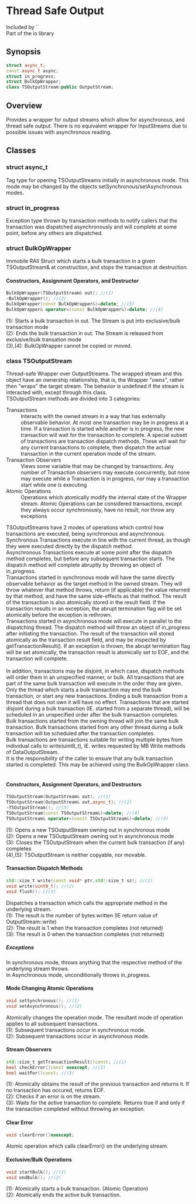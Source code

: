 <h1>Thread Safe Output</h1>
Included by `<lclib-cxx/ThreadSafeIO.hpp>`<br/>
Part of the io library

<h2>Synopsis</h2>

```cpp
struct async_t;
const async_t async;
struct in_progress;
struct BulkOpWrapper;
class TSOutputStream:public OutputStream;
```

<h2>Overview</h2>

Provides a wrapper for output streams which allow for asynchronous, and thread safe output. There is no equivalent wrapper for InputStreams due to possible issues with asynchronous reading. <br/>


<h2>Classes</h2>

<h3>struct async_t</h3>
Tag type for opening TSOutputStreams initially in asynchronous mode. 
This mode may be changed by the objects setSynchronous/setAsynchronous modes.

<h3>struct in_progress</h3>
Exception type thrown by transaction methods to notify callers that the transaction was dispatched asynchronously and will complete at some point, before any others are dispatched.<br/>

<h3>struct BulkOpWrapper</h3>
Immobile RAII Struct which starts a bulk transaction in a given TSOutputStream& at construction, and stops the transaction at destruction.<br/>

<h4>Constructors, Assignment Operators, and Destructor</h4>

```cpp
BulkOpWrapper(TSOutputStream& out); //(1)
~BulkOpWrapper(); //(2)
BulkOpWrapper(const BulkOpWrapper&)=delete; //(3)
BulkOpWrapper& operator=(const BulkOpWrapper&)=delete; //(4)
```

(1): Starts a bulk transaction in out. The Stream is put into exclusive/bulk transaction mode<br/>
(2): Ends the bulk transaction in out. The Stream is released from exclusive/bulk transation mode<br/>
(3),(4): BulkOpWrapper cannot be copied or moved.<br/>

<h3>class TSOutputStream</h3>

Thread-safe Wrapper over OutputStreams. 
The wrapped stream and this object have an ownership relationship, that is, the Wrapper "owns", rather then "wraps" the target stream. 
The behavior is undefined if the stream is interacted with, except through this class. <br/>
TSOutputStream methods are divided into 3 categories:
<dl>
<dt>Transactions</dt>
<dd>Interacts with the owned stream in a way that has externally observable behavior. 
At most one transaction may be in progress at a time. If a transaction is started while another is in progress, the new transaction will wait for the transaction to complete. 
A special subset of transactions are transaction dispatch methods. These will wait for any current transactions to complete, then dispatch the actual transaction in the current operation mode of the stream.</dd>
<dt>Transaction Observers</dt>
<dd>Views some variable that may be changed by transactions. Any number of Transaction observers may execute concurrently, but none may execute while a Transaction is in progress, nor may a transaction start while one is executing</dd>
<dt>Atomic Operations</dt>
<dd>Operations which atomically modify the internal state of the Wrapper stream. Atomic Operations can be considered transactions, except they always occur synchronously, have no result, nor throw any exceptions</dd>
</dl>

TSOutputStreams have 2 modes of operations which control how transactions are executed, being synchronous and asynchronous. <br/>
Synchronous Transactions execute in line with the current thread, as though they were executed directly by the dispatch method. <br/>
Asynchronous Transactions execute at some point after the dispatch method completes, but before any subsequent transaction starts. The dispatch method will complete abruptly by throwing an object of in_progress. <br/>
Transactions started in synchronous mode will have the same directly observable behavior as the target method in the owned stream. 
They will throw whatever that method throws, return (if applicable) the value returned by that method, and have the same side-effects as that method. 
The result of the transaction is also atomically stored in the result field. If  the transaction results in an exception, the abrupt termination flag will be set atomically before the exception is rethrown. <br/>
Transactions started in asynchronous mode will execute in parallel to the dispatching thread. 
The dispatch method will throw an object of in_progress after initiating the transaction. 
The result of the transaction will stored atomically as the transaction result field, and may be inspected by getTransactionResult(). 
If an exception is thrown, the  abrupt termination flag will be set atomically, the transaction result is atomically set to EOF, and the transaction will complete.<br/><br/>
In addition, transactions may be disjoint, in which case, dispatch methods will order them in an unspecified manner, or bulk. 
All transactions that are part of the same bulk transaction will execute in the order they are given. 
Only the thread which starts a bulk transaction may end the bulk transaction, or start any new transactions. 
Ending a bulk transaction from a thread that does not own it will have no effect. 
Transactions that are started disjoint during a bulk transaction (IE. started from a separate thread), will be scheduled in an unspecified order after the bulk transaction completes. <br/>
Bulk transactions started from the owning thread will join the same bulk transaction. Bulk transactions started from any other thread during a bulk transaction will be scheduled after the transaction completes. <br/>
Bulk transactions are transactions suitable for writing multiple bytes from individual calls to write(uint8_t), IE. writes requested by MB Write methods of DataOutputStream. <br/>
It is the responsibility of the caller to ensure that any bulk transaction started is completed. This may be achieved using the BulkOpWrapper class.<br/><br/>

<h4>Constructors, Assignment Operators, and Destructors</h4>

```cpp
TSOutputStream(OutputStream& out); //(1)
TSOutputStream(OutputStream& out,async_t); //(2)
~TSOutputStream(); //(3)
TSOutputStream(const TSOutputStream&)=delete; //(4)
TSOutputStream& operator=(const TSOutputStream&)=delete; //(5)
```

(1): Opens a new TSOutputStream owning out in synchronous mode<br/>
(2): Opens a new TSOutputStream owning out in asynchronous mode<br/>
(3): Closes the TSOutputStream when the current bulk transaction (if any) completes<br/>
(4),(5): TSOutputStream is neither copyable, nor movable.<br/>

<h4>Transaction Dispatch Methods</h4>

```cpp
std::size_t write(const void* ptr,std::size_t sz); //(1)
void write(uint8_t); //(2)
void flush(); //(3)
```

Dispatches a transaction which calls the appropriate method in the underlying stream.<br/> 
(1): The result is the number of bytes written (IE return value of OutputStream::write)<br/>
(2): The result is 1 when the transaction completes (not returned)<br/>
(3): The result is 0 when the transaction completes (not returned)<br/>

<h5>Exceptions</h5>
In synchronous mode, throws anything that the respective method of the underlying stream throws.<br/>
In Asynchronous mode, unconditionally throws in_progress.

<h4>Mode Changing Atomic Operations</h4>

```cpp
void setSynchronous(); //(1)
void setAsynchronous(); //(2)
```
Atomically changes the operation mode. The resultant mode of operation applies to all subsequent transactions. <br/>
(1): Subsequent transactions occur in synchronous mode. <br/>
(2): Subsequent transactions occur in asynchronous mode.<br/>

<h4>Stream Observers</h4>

```cpp
std::size_t getTransactionResult()const; //(1)
bool checkError()const noexcept; //(2)
bool waitFor()const; //(3)
```

(1): Atomically obtains the result of the previous transaction and returns it. If no transaction has occured, returns EOF.<br/>
(2): Checks if an error is on the stream.<br/>
(3): Waits for the active transaction to complete. Returns true if and only if the transaction completed without throwing an exception.<br/>

<h4>Clear Error</h4>

```cpp
void clearError()noexcept;
```

Atomic operation which calls clearError() on the underlying stream. <br/>

<h4>Exclusive/Bulk Operations</h4>

```cpp
void startBulk(); //(1)
void endBulk(); //(2)
```

(1): Atomically starts a bulk transaction. (Atomic Operation)<br/>
(2): Atomically ends the active bulk transaction.<br/>



